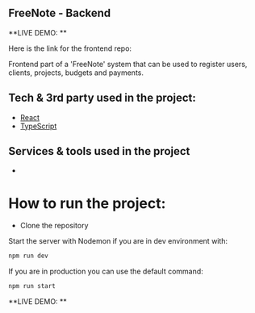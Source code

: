 ## FreeNote - Backend

**LIVE DEMO: **

Here is the link for the frontend repo: 

Frontend part of a 'FreeNote' system that can be used to register users, clients, projects, budgets and payments.

## Tech & 3rd party used in the project:
- [React](https://react.dev/)
- [TypeScript](https://www.typescriptlang.org/)


## Services & tools used in the project
- []()

# How to run the project:
- Clone the repository

Start the server with Nodemon if you are in dev environment with:
```bash
npm run dev
```
If you are in production you can use the default command:
```bash
npm run start
```

**LIVE DEMO: **